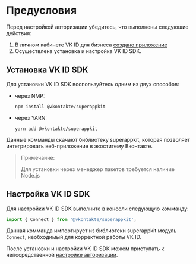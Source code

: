 # Предусловия

Перед настройкой авторизации убедитесь, что выполнены следующие действия:

1. В личном кабинете VK ID для бизнеса [создано приложение](https://id.vk.com/business/go/docs/vkid/1.60.0/create-application)
2. Осуществлена установка и настройка VK ID SDK.

## Установка VK ID SDK

Для установки VK ID SDK воспользуйтесь одним из двух способов:

   - через NMP:

     ```
     npm install @vkontakte/superappkit
     ```

   - через YARN:

     ```
     yarn add @vkontakte/superappkit
     ```   

Данные комманды скачают библиотеку superappkit, которая позволяет интегрировать веб-приложение в экоститему Вконтакте.

  >Примечание:
  >
  >Для установки через менеджер пакетов требуется наличие Node.js

## Настройка VK ID SDK

Для настройки VK ID SDK выполните в консоли следующую комманду:

```typescript
import { Connect } from '@vkontakte/superappkit';
```

Данная комманда импортирует из библиотеки superappkit модуль `Connect`, необходимый для корректной работы VK ID.

После установки и настройки VK ID SDK можем приступать к непосредственной [настройке авторизации](authMethods.md).
